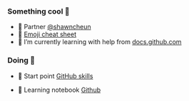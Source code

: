 ### Something cool 👋 

- 💬 Partner [@shawncheun](https://github.com/shawncheun)
- 🔭 [Emoji cheat sheet](https://github.com/ikatyang/emoji-cheat-sheet/blob/master/README.md)
- 🌱 I’m currently learning with help from [docs.github.com](https://docs.github.com/)

### Doing 🌻

- 🔰 Start point [GitHub skills](https://skills.github.com/?utm_source=pocket_saves)

- 🍃 Learning notebook [Github](https://github.com/sha3nchn/sha3nchn/blob/main/learning/github.md)

